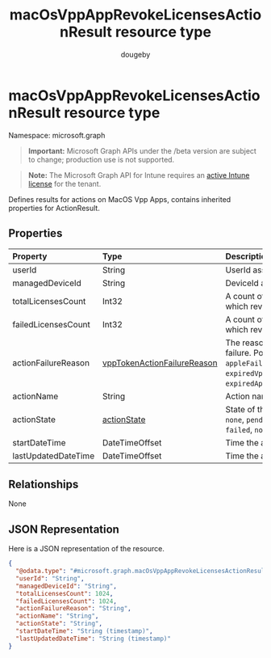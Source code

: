 ﻿---
title: "macOsVppAppRevokeLicensesActionResult resource type"
description: "Defines results for actions on MacOS Vpp Apps, contains inherited properties for ActionResult."
author: "dougeby"
localization_priority: Normal
ms.prod: "intune"
doc_type: resourcePageType
---

# macOsVppAppRevokeLicensesActionResult resource type

Namespace: microsoft.graph

> **Important:** Microsoft Graph APIs under the /beta version are subject to change; production use is not supported.

> **Note:** The Microsoft Graph API for Intune requires an [active Intune license](https://go.microsoft.com/fwlink/?linkid=839381) for the tenant.

Defines results for actions on MacOS Vpp Apps, contains inherited properties for ActionResult.

## Properties

| Property            | Type                                                                                     | Description                                                                                                                                                                    |
| :------------------ | :--------------------------------------------------------------------------------------- | :----------------------------------------------------------------------------------------------------------------------------------------------------------------------------- |
| userId              | String                                                                                   | UserId associated with the action.                                                                                                                                             |
| managedDeviceId     | String                                                                                   | DeviceId associated with the action.                                                                                                                                           |
| totalLicensesCount  | Int32                                                                                    | A count of the number of licenses for which revoke was attempted.                                                                                                              |
| failedLicensesCount | Int32                                                                                    | A count of the number of licenses for which revoke failed.                                                                                                                     |
| actionFailureReason | [vppTokenActionFailureReason](../resources/intune-shared-vpptokenactionfailurereason.md) | The reason for the revoke licenses action failure. Possible values are: `none`, `appleFailure`, `internalError`, `expiredVppToken`, `expiredApplePushNotificationCertificate`. |
| actionName          | String                                                                                   | Action name                                                                                                                                                                    |
| actionState         | [actionState](../resources/intune-shared-actionstate.md)                                 | State of the action. Possible values are: `none`, `pending`, `canceled`, `active`, `done`, `failed`, `notSupported`.                                                           |
| startDateTime       | DateTimeOffset                                                                           | Time the action was initiated                                                                                                                                                  |
| lastUpdatedDateTime | DateTimeOffset                                                                           | Time the action state was last updated                                                                                                                                         |

## Relationships

None

## JSON Representation

Here is a JSON representation of the resource.

<!-- {
  "blockType": "resource",
  "@odata.type": "microsoft.graph.macOsVppAppRevokeLicensesActionResult"
}
-->

```json
{
  "@odata.type": "#microsoft.graph.macOsVppAppRevokeLicensesActionResult",
  "userId": "String",
  "managedDeviceId": "String",
  "totalLicensesCount": 1024,
  "failedLicensesCount": 1024,
  "actionFailureReason": "String",
  "actionName": "String",
  "actionState": "String",
  "startDateTime": "String (timestamp)",
  "lastUpdatedDateTime": "String (timestamp)"
}
```
